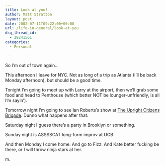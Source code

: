 ```yaml
---
title: Look at you!
author: Matt Stratton
layout: post
date: 2002-07-11T09:22:00+00:00
url: /life-in-general/look-at-you
dsq_thread_id:
  - 28241561
categories:
  - Personal

---
```

So I&#8217;m out of town again&#8230;

This afternoon I leave for NYC. Not as long of a trip as Atlanta (I&#8217;ll be back Monday afternoon), but should be a good time.

Tonight I&#8217;m going to meet up with Larry at the airport, then we&#8217;ll grab some food and head to Penthouse (which better NOT be lounger-unfriendly, is all I&#8217;m sayin&#8217;).

Tomorrow night I&#8217;m going to see Ian Roberts&#8217;s show at [The Upright Citizens Brigade][1]. Dunno what happens after that.

Saturday night I guess there&#8217;s a party in Brooklyn or something.

Sunday night is ASSSSCAT long-form improv at UCB.

And then Monday I come home. And go to Fizz. And Kate better fucking be there, or I will throw ninja stars at her.

m.

 [1]: https://www.ucbtheater.com